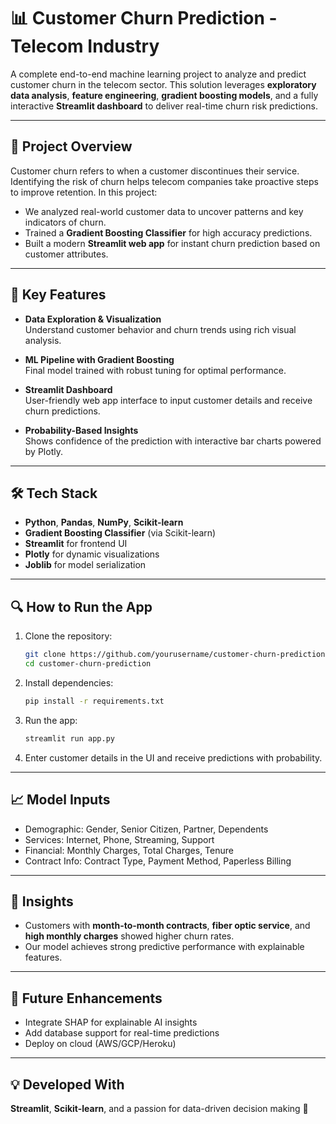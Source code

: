 
# 📊 Customer Churn Prediction - Telecom Industry

A complete end-to-end machine learning project to analyze and predict customer churn in the telecom sector. This solution leverages **exploratory data analysis**, **feature engineering**, **gradient boosting models**, and a fully interactive **Streamlit dashboard** to deliver real-time churn risk predictions.

---

## 🚀 Project Overview

Customer churn refers to when a customer discontinues their service. Identifying the risk of churn helps telecom companies take proactive steps to improve retention. In this project:

- We analyzed real-world customer data to uncover patterns and key indicators of churn.
- Trained a **Gradient Boosting Classifier** for high accuracy predictions.
- Built a modern **Streamlit web app** for instant churn prediction based on customer attributes.

---

## 🎯 Key Features

- **Data Exploration & Visualization**  
  Understand customer behavior and churn trends using rich visual analysis.

- **ML Pipeline with Gradient Boosting**  
  Final model trained with robust tuning for optimal performance.

- **Streamlit Dashboard**  
  User-friendly web app interface to input customer details and receive churn predictions.

- **Probability-Based Insights**  
  Shows confidence of the prediction with interactive bar charts powered by Plotly.

---

## 🛠️ Tech Stack

- **Python**, **Pandas**, **NumPy**, **Scikit-learn**
- **Gradient Boosting Classifier** (via Scikit-learn)
- **Streamlit** for frontend UI
- **Plotly** for dynamic visualizations
- **Joblib** for model serialization

---

## 🔍 How to Run the App

1. Clone the repository:
   ```bash
   git clone https://github.com/yourusername/customer-churn-prediction.git
   cd customer-churn-prediction
   ```

2. Install dependencies:
   ```bash
   pip install -r requirements.txt
   ```

3. Run the app:
   ```bash
   streamlit run app.py
   ```

4. Enter customer details in the UI and receive predictions with probability.

---

## 📈 Model Inputs

- Demographic: Gender, Senior Citizen, Partner, Dependents  
- Services: Internet, Phone, Streaming, Support  
- Financial: Monthly Charges, Total Charges, Tenure  
- Contract Info: Contract Type, Payment Method, Paperless Billing

---

## 🧠 Insights

- Customers with **month-to-month contracts**, **fiber optic service**, and **high monthly charges** showed higher churn rates.
- Our model achieves strong predictive performance with explainable features.

---

## 🏁 Future Enhancements

- Integrate SHAP for explainable AI insights  
- Add database support for real-time predictions  
- Deploy on cloud (AWS/GCP/Heroku)

---

## 💡 Developed With

**Streamlit**, **Scikit-learn**, and a passion for data-driven decision making 🚀
